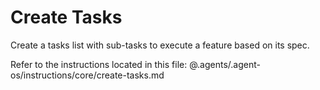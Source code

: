 # Create Tasks

Create a tasks list with sub-tasks to execute a feature based on its spec.

Refer to the instructions located in this file:
@.agents/.agent-os/instructions/core/create-tasks.md
